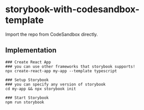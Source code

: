 # storybook-with-codesandbox-template

Import the repo from CodeSandbox directly.

## Implementation

```shell
### Create React App
### you can use other frameworks that storybook supports!
npx create-react-app my-app --template typescript

### Setup Storybook
### you can specify any version of storybook
cd my-app && npx storybook init

### Start Storybook
npm run storybook
```
